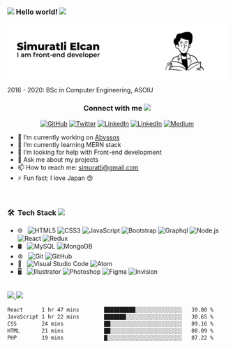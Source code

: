 ### <img src="https://github.com/TheDudeThatCode/TheDudeThatCode/blob/master/Assets/Hi.gif" width="29px"> Hello world!&nbsp;<img src="https://github.com/TheDudeThatCode/TheDudeThatCode/blob/master/Assets/Earth.gif" width="24px">

<img src="https://github.com/Simuratli/simuratli/blob/master/img/mig.svg" />
<p>
2016 - 2020: BSc in Computer Engineering, ASOIU
</p>
<h3 align="center">Connect with me <img src="https://github.com/TheDudeThatCode/TheDudeThatCode/raw/master/Assets/Handshake.gif" height="32px" style="max-width:100%;"> </h3>

<p align="center">
	<a href="https://github.com/simuratli"><img src="https://img.shields.io/github/followers/simuratli?label=Follow%20me&style=social" alt="GitHub"></a>
	<a href="https://twitter.com/simuratli"><img src="https://img.shields.io/twitter/follow/simuratli?label=Follow%20me&style=social" alt="Twitter"></a>
	<a href="https://www.linkedin.com/in/elcan-simuratli-36678818a/"><img src="https://img.shields.io/badge/LinkedIn--_.svg?style=social&logo=linkedin" alt="LinkedIn"></a>
    <a href="https://www.facebook.com/simuratli/"><img src="https://img.shields.io/badge/facebook--_.svg?style=social&logo=facebook" alt="LinkedIn"></a>
	<a href="https://medium.com/@simuratli"><img src="https://img.shields.io/badge/medium--_.svg?style=social&logo=medium" alt="Medium"></a>
</p>

- 🔭 I’m currently working on <a href="#">Abyssos</a>
- 🌱 I’m currently learning MERN stack
- 🤔 I’m looking for help with Front-end development
- 💬 Ask me about my projects
- 📫 How to reach me: simuratli@gmail.com
- ⚡ Fun fact: I love Japan 😍

<br/>

<h3> 🛠 &nbsp;Tech Stack  <img src="https://media.giphy.com/media/VgCDAzcKvsR6OM0uWg/giphy.gif" width="50"> </h3>

- 🌐 &nbsp;
  ![HTML5](https://img.shields.io/badge/-HTML5-333333?style=flat&logo=HTML5)
  ![CSS3](https://img.shields.io/badge/-CSS-333333?style=flat&logo=CSS3&logoColor=1572B6)
  ![JavaScript](https://img.shields.io/badge/-JavaScript-333333?style=flat&logo=javascript)
  ![Bootstrap](https://img.shields.io/badge/-Bootstrap-333333?style=flat&logo=bootstrap&logoColor=563D7C)
  ![Graphql](https://img.shields.io/badge/-Graphql-333333?style=flat&logo=graphql&logoColor=563D7C)
  ![Node.js](https://img.shields.io/badge/-Node.js-333333?style=flat&logo=node.js)
  ![React](https://img.shields.io/badge/-React-333333?style=flat&logo=react)
  ![Redux](https://img.shields.io/badge/-Redux-333333?style=flat&logo=redux)
- 🛢 &nbsp;
  ![MySQL](https://img.shields.io/badge/-MySQL-333333?style=flat&logo=mysql)
  ![MongoDB](https://img.shields.io/badge/-MongoDB-333333?style=flat&logo=mongodb)
- ⚙️ &nbsp;
  ![Git](https://img.shields.io/badge/-Git-333333?style=flat&logo=git)
  ![GitHub](https://img.shields.io/badge/-GitHub-333333?style=flat&logo=github)
- 🔧 &nbsp;
  ![Visual Studio Code](https://img.shields.io/badge/-Visual%20Studio%20Code-333333?style=flat&logo=visual-studio-code&logoColor=007ACC)
  ![Atom](https://img.shields.io/badge/-Atom-333333?style=flat&logo=atom-ide&logoColor=2C2255)
- 🖥 &nbsp;
  ![Illustrator](https://img.shields.io/badge/-Illustrator-333333?style=flat&logo=adobe-illustrator)
  ![Photoshop](https://img.shields.io/badge/-Photoshop-333333?style=flat&logo=adobe-photoshop)
  ![Figma](https://img.shields.io/badge/-Figma-333333?style=flat&logo=figma)
  ![Invision](https://img.shields.io/badge/-Invision-333333?style=flat&logo=invision)

<br/>

<a href="https://github.com/simuratli">
  <img height="180em" src="https://github-readme-stats.vercel.app/api?username=simuratli&zsh-theme&show_icons=true" />
  <img height="180em" src="https://github-readme-stats.vercel.app/api/top-langs/?username=simuratli&zsh-theme&layout=compact" />
</a>


<!--START_SECTION:waka-->
```text
React      1 hr 47 mins        ██████████░░░░░░░░░░░░░░░   39.80 % 
JavaScript 1 hr 22 mins        ███████░░░░░░░░░░░░░░░░░░   30.65 % 
CSS        24 mins             ██░░░░░░░░░░░░░░░░░░░░░░░   09.16 % 
HTML       21 mins             ██░░░░░░░░░░░░░░░░░░░░░░░   08.09 % 
PHP        19 mins             █░░░░░░░░░░░░░░░░░░░░░░░░   07.22 %
```
<!--END_SECTION:waka-->
